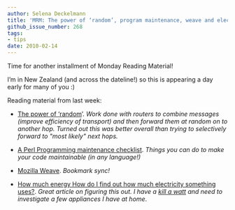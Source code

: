 ```yaml
---
author: Selena Deckelmann
title: 'MRM: The power of ‘random’, program maintenance, weave and electricity'
github_issue_number: 268
tags:
- tips
date: 2010-02-14
---
```




Time for another installment of Monday Reading Material!

I’m in New Zealand (and across the dateline!) so this is appearing a day early for many of you :)

Reading material from last week:

- [The power of ‘random](https://web.archive.org/web/20100308223508/http://web.mit.edu/newsoffice/2010/network-coding-part1.html)’. *Work done with routers to combine messages (improve efficiency of transport) and then forward them *at random* on to another hop. Turned out this was better overall than trying to selectively forward to "most likely" next hops.*

- [A Perl Programming maintenance checklist](http://www.modernperlbooks.com/mt/2010/02/a-perl-programming-maintenance-checklist.html). *Things you can do to make your code maintainable (in any language!)*

- [Mozilla Weave](https://arstechnica.com/open-source/reviews/2010/02/mozilla-weave-10-take-your-tabs-and-bookmarks-everywhere.ars). *Bookmark sync!*

- [How much energy How do I find out how much electricity something uses?](http://michaelbluejay.com/electricity/howmuch.html). *Great article on figuring this out. I have a [kill a watt](http://www.p3international.com/products/p4400.html) and need to investigate a few appliances I have at home*.


